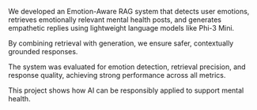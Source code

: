 We developed an Emotion-Aware RAG system that detects user emotions, retrieves emotionally relevant mental health posts, and generates empathetic replies using lightweight language models like Phi-3 Mini.

By combining retrieval with generation, we ensure safer, contextually grounded responses.

The system was evaluated for emotion detection, retrieval precision, and response quality, achieving strong performance across all metrics.

This project shows how AI can be responsibly applied to support mental health.
